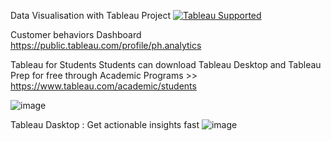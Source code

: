 Data Visualisation with Tableau Project
[![Tableau Supported](https://img.shields.io/badge/Support%20Level-Tableau%20Supported-53bd92.svg)](https://www.tableau.com/support-levels-it-and-developer-tools)

Customer behaviors Dashboard
https://public.tableau.com/profile/ph.analytics

Tableau for Students
Students can download Tableau Desktop and Tableau Prep for free through Academic Programs >> https://www.tableau.com/academic/students

![image](https://user-images.githubusercontent.com/70945564/118348251-23b71680-b573-11eb-990c-703cd4ce1396.png)

Tableau Dasktop : Get actionable insights fast
![image](https://cdnl.tblsft.com/sites/default/files/pages/getinsightsfast.gif)




